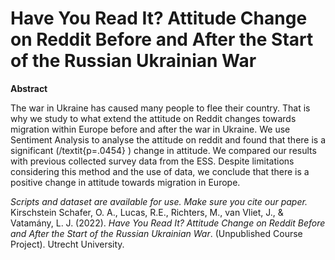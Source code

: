 # Have You Read It? Attitude Change on Reddit Before and After the Start of the Russian Ukrainian War

**Abstract**

The war in Ukraine has caused many people to flee their country. 
That is why we study to what extend the attitude on Reddit changes towards migration within Europe before and after the war in Ukraine. We use Sentiment Analysis to analyse the attitude on reddit and found that there is a significant (/textit{p=.0454} ) change in attitude. We compared our results with previous collected survey data from the ESS. Despite limitations considering this method and the use of data, we conclude that there is a positive change in attitude towards migration in Europe.

*Scripts and dataset are available for use. Make sure you cite our paper.* 
Kirschstein Schafer, O. A., Lucas, R.E., Richters, M., van Vliet, J., & Vatamány, L. J.  (2022). *Have You Read It? Attitude Change on Reddit Before and After the Start of the Russian Ukrainian War*. (Unpublished Course Project). Utrecht University.
